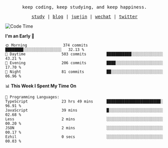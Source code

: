 <p align="center">
  <samp>
    <span>keep coding, keep studying, and keep happiness.</span>
  </samp>
</p>

<p align="center">
  <samp>
    <a href="https://github.com/ouduidui/fe-study">study</a> |
    <a href="https://deweyou.me">blog</a>  |
    <a href="https://juejin.cn/user/4309700183594366">juejin</a> |
    <a href="https://user-images.githubusercontent.com/54696834/165071004-6509e3f2-90c3-448c-9d92-3da42b0c2021.jpeg">wechat</a> |
    <a href="https://twitter.com/ouduidui">twitter</a>
  </samp>
</p>

<!--START_SECTION:waka-->
![Code Time](http://img.shields.io/badge/Code%20Time-3%2C347%20hrs%2012%20mins-blue)

**I'm an Early 🐤** 

```text
🌞 Morning                374 commits         ████████░░░░░░░░░░░░░░░░░   32.13 % 
🌆 Daytime                503 commits         ███████████░░░░░░░░░░░░░░   43.21 % 
🌃 Evening                206 commits         ████░░░░░░░░░░░░░░░░░░░░░   17.70 % 
🌙 Night                  81 commits          ██░░░░░░░░░░░░░░░░░░░░░░░   06.96 % 
```


📊 **This Week I Spent My Time On** 

```text
💬 Programming Languages: 
TypeScript               23 hrs 49 mins      ████████████████████████░   96.91 % 
JavaScript               39 mins             █░░░░░░░░░░░░░░░░░░░░░░░░   02.68 % 
Less                     2 mins              ░░░░░░░░░░░░░░░░░░░░░░░░░   00.20 % 
JSON                     2 mins              ░░░░░░░░░░░░░░░░░░░░░░░░░   00.17 % 
Ezhil                    0 secs              ░░░░░░░░░░░░░░░░░░░░░░░░░   00.03 % 
```


<!--END_SECTION:waka-->
